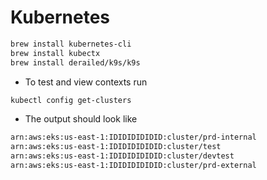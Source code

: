 # Kubernetes

```bash
brew install kubernetes-cli
brew install kubectx
brew install derailed/k9s/k9s
```

- To test and view contexts run

```bash
kubectl config get-clusters
```

- The output should look like

```bash
arn:aws:eks:us-east-1:IDIDIDIDIDID:cluster/prd-internal
arn:aws:eks:us-east-1:IDIDIDIDIDID:cluster/test
arn:aws:eks:us-east-1:IDIDIDIDIDID:cluster/devtest
arn:aws:eks:us-east-1:IDIDIDIDIDID:cluster/prd-external
```
